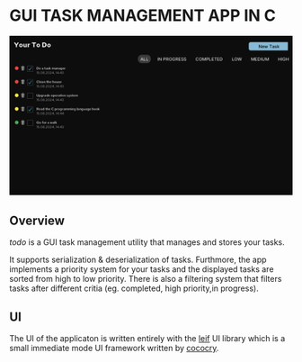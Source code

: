 # GUI TASK MANAGEMENT APP IN C



![image](https://github.com/sporestudio/task-manager/blob/main/branding/todo-showcase.png?raw=true)


## Overview
*todo* is a GUI task management utility that manages and stores your tasks.


It supports serialization & deserialization of tasks. Furthmore, the app implements a priority system for your tasks and the displayed tasks are sorted from high to low priority.
There is also a filtering system that filters tasks after different critia (eg. completed, high priority,in progress).


## UI

The UI of the applicaton is written entirely with the [leif](https://github.com/cococry/leif) UI library which is a small immediate mode UI framework written by [cococry](https://github.com/cococry).
